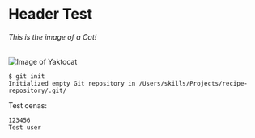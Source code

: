 # Header Test
###### This is the image of a Cat!
![Image of Yaktocat](https://octodex.github.com/images/yaktocat.png)


```
$ git init
Initialized empty Git repository in /Users/skills/Projects/recipe-repository/.git/
```

Test cenas:
```
123456
Test user
```
